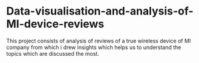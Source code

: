 # Data-visualisation-and-analysis-of-MI-device-reviews
This project consists of analysis of reviews of a true wireless device of MI company from which i drew insights which helps us to understand the topics which are discussed the most.

